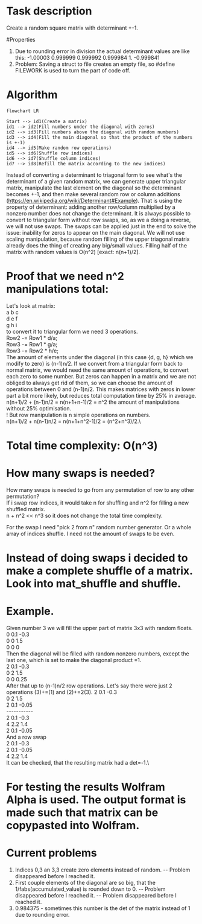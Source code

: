 # Task description
Create a random square matrix with determinant +-1.

#Properties
1. Due to rounding error in division the actual determinant values are like this: -1.00003 0.999999 0.999992 0.999984 1. -0.999841
2. Problem: Saving a struct to file creates an empty file, so #define FILEWORK is used to turn the part of code off.

# Algorithm
```mermaid
flowchart LR

Start --> id1(Create a matrix)
id1 --> id2(Fill numbers under the diagonal with zeros)
id2 --> id3(Fill numbers above the diagonal with random numbers)
id3 --> id4(Fill the main diagonal so that the product of the numbers is +-1)
id4 --> id5(Make random row operations)
id5 --> id6(Shuffle row indices)
id6 --> id7(Shuffle column indices)
id7 --> id8(Refill the matrix according to the new indices)
```

Instead of converting a determinant to triagonal form to see what's the determinant of a given random matrix, we can generate upper triangular matrix, manipulate the last element on the diagonal so the determinant becomes +-1, 
and then make several random row or column additions (https://en.wikipedia.org/wiki/Determinant#Example). That is using the property of determinant:
adding another row/column multiplied by a nonzero number does not change the determinant. It is always possible to convert to triangular form without row swaps, so, as we a doing a reverse, we will not use swaps. 
The swaps can be applied just in the end to solve the issue: inability for zeros to appear on the main diagonal.
We will not use scaling manipulation, because random filling of the upper triagonal matrix already does the thing of creating any big/small values.
Filling half of the matrix with random values is O(n^2) [exact: n(n+1)/2].  

# Proof that we need n^2 manipulations total:
Let's look at matrix:\
a b c\
d e f\
g h i\
to convert it to triangular form we need 3 operations.\
Row2 -= Row1 * d/a;\
Row3 -= Row1 * g/a;\
Row3 -= Row2 * h/e;\
The amount of elements under the diagonal (in this case {d, g, h} which we modify to zero) is (n-1)n/2.
If we convert from a triangular form back to normal matrix, we would need the same amount of operations, to convert each zero to some number. 
But zeros can happen in a matrix and we are not obliged to always get rid of them, so we can choose the amount of operations between 0 and (n-1)n/2. 
This makes matrices with zeros in lower part a bit more likely, but reduces total computation time by 25% in average.\
n(n+1)/2 + (n-1)n/2 = n(n+1+n-1)/2 = n^2 the amount of manipulations without 25% optimisation.\
! But row manipulation is n simple operations on numbers.\
n(n+1)/2 + n(n-1)n/2 = n(n+1+n^2-1)/2 = (n^2+n^3)/2.\
# Total time complexity: O(n^3)

# How many swaps is needed?
How many swaps is needed to go from any permutation of row to any other permutation?\
If i swap row indices, it would take n for shuffling and n^2 for filling a new shuffled matrix.\
n + n^2 << n^3 so it does not change the total time complexity.

For the swap I need "pick 2 from n" random number generator. Or a whole array of indices shuffle. I need not the amount of swaps to be even.

# Instead of doing swaps i decided to make a complete shuffle of a matrix. Look into mat_shuffle and shuffle.
# Example.
Given number 3 we will fill the upper part of matrix 3x3 with random floats.\
0 0.1 -0.3\
0 0 1.5\
0 0 0\
Then the diagonal will be filled with random nonzero numbers, except the last one, which is set to make the diagonal product =1.\
2 0.1 -0.3\
0 2 1.5\
0 0 0.25\
After that up to (n-1)n/2 row operations. Let's say there were just 2 operations (3)+=(1) and (2)+=2(3).
2 0.1 -0.3\
0 2 1.5\
2 0.1 -0.05\
-----------\
2 0.1 -0.3\
4 2.2 1.4\
2 0.1 -0.05\
And a row swap\
2 0.1 -0.3\
2 0.1 -0.05\
4 2.2 1.4\
It can be checked, that the resulting matrix had a det=-1.\

# For testing the results Wolfram Alpha is used. The output format is made such that matrix can be copypasted into Wolfram.

# Current problems
1. Indices 0,3 an 3,3 create zero elements instead of random. -- Problem disappeared before I reached it.
2. First couple elements of the diagonal are so big, that the 1/fabs(accumulated_value) is rounded down to 0. -- Problem disappeared before I reached it.
-- Problem disappeared before I reached it.
3. 0.984375 - sometimes this number is the det of the matrix instead of 1 due to rounding error.



